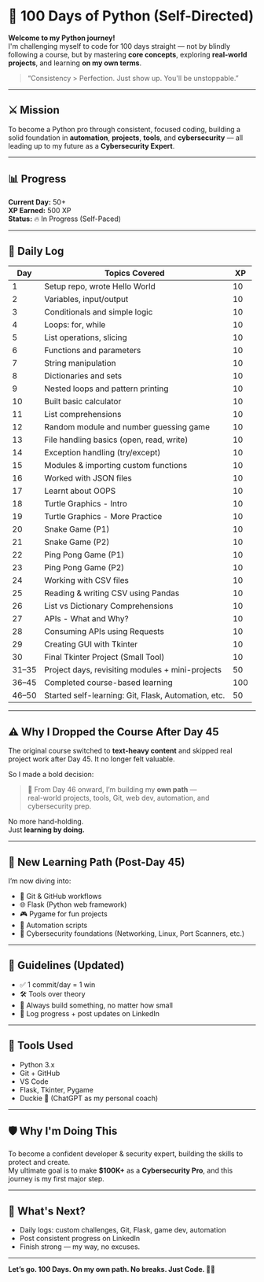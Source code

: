 # 🐍 100 Days of Python (Self-Directed)

**Welcome to my Python journey!**  
I'm challenging myself to code for 100 days straight — not by blindly following a course, but by mastering **core concepts**, exploring **real-world projects**, and learning **on my own terms**.

> “Consistency > Perfection. Just show up. You'll be unstoppable.”

---

## ⚔️ Mission

To become a Python pro through consistent, focused coding, building a solid foundation in **automation**, **projects**, **tools**, and **cybersecurity** — all leading up to my future as a **Cybersecurity Expert**.

---

## 📊 Progress

**Current Day:** 50+  
**XP Earned:** 500 XP  
**Status:** 🔥 In Progress (Self-Paced)

---

## 📅 Daily Log

| Day | Topics Covered                                           | XP |
|-----|----------------------------------------------------------|----|
| 1   | Setup repo, wrote Hello World                            | 10 |
| 2   | Variables, input/output                                  | 10 |
| 3   | Conditionals and simple logic                            | 10 |
| 4   | Loops: for, while                                        | 10 |
| 5   | List operations, slicing                                 | 10 |
| 6   | Functions and parameters                                 | 10 |
| 7   | String manipulation                                      | 10 |
| 8   | Dictionaries and sets                                    | 10 |
| 9   | Nested loops and pattern printing                        | 10 |
| 10  | Built basic calculator                                   | 10 |
| 11  | List comprehensions                                      | 10 |
| 12  | Random module and number guessing game                   | 10 |
| 13  | File handling basics (open, read, write)                 | 10 |
| 14  | Exception handling (try/except)                          | 10 |
| 15  | Modules & importing custom functions                     | 10 |
| 16  | Worked with JSON files                                   | 10 |
| 17  | Learnt about OOPS                                        | 10 |
| 18  | Turtle Graphics - Intro                                  | 10 |
| 19  | Turtle Graphics - More Practice                          | 10 |
| 20  | Snake Game (P1)                                          | 10 |
| 21  | Snake Game (P2)                                          | 10 |
| 22  | Ping Pong Game (P1)                                      | 10 |
| 23  | Ping Pong Game (P2)                                      | 10 |
| 24  | Working with CSV files                                   | 10 |
| 25  | Reading & writing CSV using Pandas                       | 10 |
| 26  | List vs Dictionary Comprehensions                        | 10 |
| 27  | APIs - What and Why?                                     | 10 |
| 28  | Consuming APIs using Requests                            | 10 |
| 29  | Creating GUI with Tkinter                                | 10 |
| 30  | Final Tkinter Project (Small Tool)                       | 10 |
| 31–35 | Project days, revisiting modules + mini-projects       | 50 |
| 36–45 | Completed course-based learning                        | 100 |
| 46–50 | Started self-learning: Git, Flask, Automation, etc.    | 50 |

---

## ⚠️ Why I Dropped the Course After Day 45

The original course switched to **text-heavy content** and skipped real project work after Day 45. It no longer felt valuable.

So I made a bold decision:
> 🚀 From Day 46 onward, I’m building my **own path** —  
> real-world projects, tools, Git, web dev, automation, and cybersecurity prep.

No more hand-holding.  
Just **learning by doing.**

---

## 🔄 New Learning Path (Post-Day 45)

I’m now diving into:

- 🔁 Git & GitHub workflows  
- 🌐 Flask (Python web framework)  
- 🎮 Pygame for fun projects  
- 🤖 Automation scripts  
- 📡 Cybersecurity foundations (Networking, Linux, Port Scanners, etc.)

---

## 🧠 Guidelines (Updated)

- ✅ 1 commit/day = 1 win
- 🛠️ Tools over theory
- 🚀 Always build something, no matter how small
- 📢 Log progress + post updates on LinkedIn

---

## 🧰 Tools Used

- Python 3.x  
- Git + GitHub  
- VS Code  
- Flask, Tkinter, Pygame  
- Duckie 🐤 (ChatGPT as my personal coach)

---

## 🛡️ Why I'm Doing This

To become a confident developer & security expert, building the skills to protect and create.  
My ultimate goal is to make **$100K+** as a **Cybersecurity Pro**, and this journey is my first major step.

---

## 🚀 What's Next?

- Daily logs: custom challenges, Git, Flask, game dev, automation  
- Post consistent progress on LinkedIn  
- Finish strong — my way, no excuses.

---

**Let’s go. 100 Days. On my own path. No breaks. Just Code. 🧠🔥**



